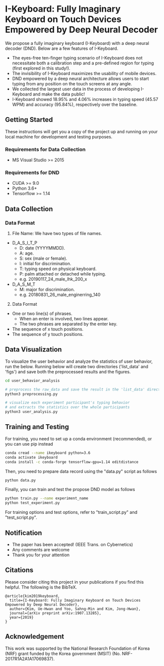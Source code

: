 # I-Keyboard: Fully Imaginary Keyboard on Touch Devices Empowered by Deep Neural Decoder
We propose a fully imaginary keyboard (I-Keyboard) with a deep neural decoder (DND). Below are a few features of I-Keyboard.
- The eyes-free ten-finger typing scenario of I-Keyboard does not necessitate both a calibration step and a pre-defined region for typing (first explored in this study!).
- The invisibility of I-Keyboard maximizes the usability of mobile devices.
- DND empowered by a deep neural architecture allows users to start typing from any position on the touch screens at any angle.
- We collected the largest user data in the process of developing I-Keyboard and make the data public!
- I-Keyboard showed 18.95% and 4.06% increases in typing speed (45.57 WPM) and accuracy (95.84%), respectively over the baseline.

## Getting Started

These instructions will get you a copy of the project up and running on your local machine for development and testing purposes.

### Requirements for Data Collection
* MS Visual Studio >= 2015

### Requirements for DND

* CUDA >= 9.0
* Python 3.6+
* Tensorflow >= 1.14

## Data Collection
### Data Format
1. File Name: We have two types of file names.
- D_A_S_I_T_P
  - D: date (YYYYMMDD).
  - A: age.
  - S: sex (male or female).
  - I: initial for discrimination.
  - T: typing speed on physical keyboard.
  - P: palm attached or detached while typing.
  - e.g. 20190117_24_male_lhk_200_x
- D_A_S_M_T
  - M: major for discrimination.
  - e.g. 20180831_26_male_enginerring_140
2. Data Format
- One or two line(s) of phrases.
  - When an enter is involved, two lines appear.
  - The two phrases are separated by the enter key.
- The sequence of x touch positions.
- The sequence of y touch positions.

## Data Visualization
To visualize the user behavior and analyze the statistics of user behavior, run the below.
Running below will create two directories ('list_data' and 'figs') and save both the preprocessed results and the figures.

```bash
cd user_behavior_analysis

# preprocess the raw_data and save the result in the 'list_data' directory
python3 preprocessing.py

# visualize each experiment participant's typing behavior
# and extracts the statistics over the whole participants
python3 user_analysis.py
```

## Training and Testing
For training, you need to set up a conda environment (recommended), or you can use pip instead
```bash
conda cread --name ikeyboard python=3.6
conda activate ikeyboard
conda install -c conda-forge tensorflow-gpu=1.14 editdistance
```

Then, you need to prepare data record using the "data.py" script as follows
```bash
python data.py
```

Finally, you can train and test the propose DND model as follows
```bash
python train.py --name experiment_name
python test_experiment.py
```
For training options and test options, refer to "train_script.py" and "test_script.py".

## Notification
- The paper has been accepted! (IEEE Trans. on Cybernetics)
- Any comments are welcome
- Thank you for your attention

## Citations

Please consider citing this project in your publications if you find this helpful.
The following is the BibTeX.

```
@article{kim2019keyboard,
  title={I-Keyboard: Fully Imaginary Keyboard on Touch Devices Empowered by Deep Neural Decoder},
  author={Kim, Ue-Hwan and Yoo, Sahng-Min and Kim, Jong-Hwan},
  journal={arXiv preprint arXiv:1907.13285},
  year={2019}
}
```

## Acknowledgement
This work was supported by the National Research Foundation of Korea (NRF) grant funded by the Korea government (MSIT) (No. NRF-2017R1A2A1A17069837).